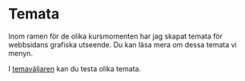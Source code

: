 Temata
==============================================

Inom ramen för de olika kursmomenten har jag skapat temata för webbsidans grafiska utseende. Du kan läsa mera om dessa temata vi menyn.

I [temaväljaren](theme-selector) kan du testa olika temata.
